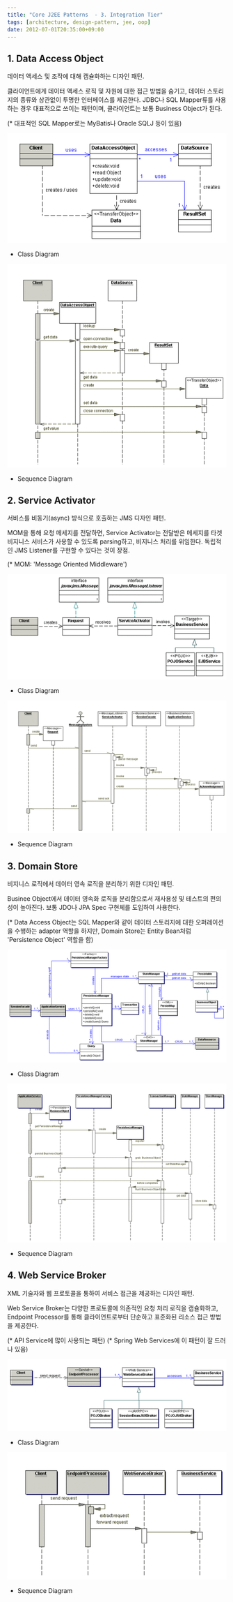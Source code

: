 ```yaml
---
title: "Core J2EE Patterns  - 3. Integration Tier"
tags: [architecture, design-pattern, jee, oop]
date: 2012-07-01T20:35:00+09:00
---
```


## 1. Data Access Object
데이터 액세스 및 조작에 대해 캡슐화하는 디자인 패턴.

클라이언트에게 데이터 액세스 로직 및 자원에 대한 접근 방법을 숨기고, 데이터 스토리지의 종류와 상관없이 투명한 인터페이스를 제공한다. JDBC나 SQL Mapper류를 사용하는 경우 대표적으로 쓰이는 패턴이며, 클라이언트는 보통 Business Object가 된다.

(* 대표적인 SQL Mapper로는 MyBatis나 Oracle SQLJ 등이 있음)

![DAOMainClass](/assets/image/2012-07-01-DAOMainClass.gif)

- Class Diagram

![DAOMainSeq](/assets/image/2012-07-01-DAOMainSeq.gif)

- Sequence Diagram


## 2. Service Activator
서비스를 비동기(async) 방식으로 호출하는 JMS 디자인 패턴.

MOM을 통해 요청 메세지를 전달하면, Service Activator는 전달받은 메세지를 타겟 비지니스 서비스가 사용할 수 있도록 parsing하고, 비지니스 처리를 위임한다. 독립적인 JMS Listener를 구현할 수 있다는 것이 장점.

(* MOM: 'Message Oriented Middleware')

![SAMainClass](/assets/image/2012-07-01-SAMainClass.gif)

- Class Diagram

![SAMainSeq](/assets/image/2012-07-01-SAMainSeq.gif)

- Sequence Diagram


## 3. Domain Store
비지니스 로직에서 데이터 영속 로직을 분리하기 위한 디자인 패턴.

Businee Object에서 데이터 영속화 로직을 분리함으로서 재사용성 및 테스트의 편의성이 높아진다. 보통 JDO나 JPA Spec 구현체를 도입하여 사용한다.

(* Data Access Object는 SQL Mapper와 같이 데이터 스토리지에 대한 오퍼레이션을 수행하는 adapter 역할을 하지만, Domain Store는 Entity Bean처럼 'Persistence Object' 역할을 함)

![DSMainClass1](/assets/image/2012-07-01-DSMainClass1.gif)

- Class Diagram

![DSMainSeq3](/assets/image/2012-07-01-DSMainSeq3.gif)

- Sequence Diagram


## 4. Web Service Broker
XML 기술자와 웹 프로토콜을 통하여 서비스 접근을 제공하는 디자인 패턴.

Web Service Broker는 다양한 프로토콜에 의존적인 요청 처리 로직을 캡슐화하고, Endpoint Processor를 통해 클라이언트로부터 단순하고 표준화된 리소스 접근 방법을 제공한다.

(* API Service에 많이 사용되는 패턴)
(* Spring Web Services에 이 패턴이 잘 드러나 있음)

![WSBMainClass1](/assets/image/2012-07-01-WSBMainClass1.gif)

- Class Diagram

![WSBMainSeq3](/assets/image/2012-07-01-WSBMainSeq3.gif)

- Sequence Diagram

